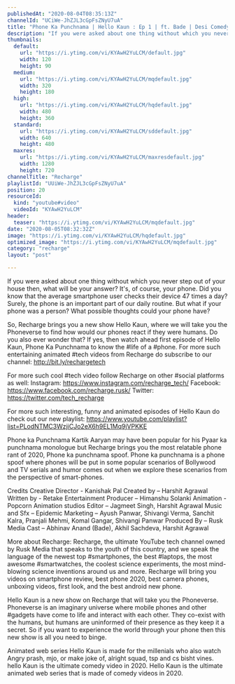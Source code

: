 ```yaml
---
publishedAt: "2020-08-04T08:35:13Z"
channelId: "UCiWe-JhZJL3cGpFsZNyU7uA"
title: "Phone Ka Punchnama | Hello Kaun : Ep 1 | ft. Bade | Desi Comedy Video 2020 | Animated Web Series"
description: "If you were asked about one thing without which you never step out of your house then, what will be your answer? It's, of course, your phone. Did you know that the average smartphone user checks their device 47 times a day? Surely, the phone is an important part of our daily routine. But what if your phone was a person? What possible thoughts could your phone have?\n\nSo, Recharge brings you a new show Hello Kaun, where we will take you the Phoneverse to find how would our phones react if they were humans. Do you also ever wonder that? If yes, then watch ahead first episode of Hello Kaun, Phone Ka Punchnama to know the #life of a #phone. For more such entertaining animated #tech videos from Recharge do subscribe to our channel: http://bit.ly/rechargetech\n\nFor more such cool #tech video follow Recharge on other #social platforms as well: \nInstagram: https://www.instagram.com/recharge_tech/ \nFacebook: https://www.facebook.com/recharge.rusk/ \nTwitter: https://twitter.com/tech_recharge\n\nFor more such interesting, funny and animated episodes of Hello Kaun do check out our new playlist: https://www.youtube.com/playlist?list=PLodNTMC3WzjiCJo2eX6h9EL1Mq9jVPKKE \n\nPhone ka Punchnama\nKartik Aaryan may have been popular for his Pyaar ka punchnama monologue but Recharge brings you the most relatable phone rant of 2020, Phone ka punchnama spoof. Phone ka punchnama is a phone spoof where phones will be put in some popular scenarios of Bollywood and TV serials and humor comes out when we explore these scenarios from the perspective of smart-phones.​\n\nCredits\nCreative Director - Kanishak Pal\nCreated by – Harshit Agrawal\nWritten by - Retake Entertainment\nProducer – Himanshu Solanki\nAnimation - Popcorn Animation studios\nEditor – Jagmeet Singh, Harshit Agrawal\nMusic and Sfx – Epidemic\nMarketing – Ayush Panwar, Shivangi Verma, Sanchit Kalra, Pranjali Mehmi, Komal Gangar, Shivangi Panwar\nProduced By – Rusk Media\nCast – Abhinav Anand (Bade), Akhil Sachdeva, Harshit Agrawal\n\nMore about Recharge:\nRecharge, the ultimate YouTube tech channel owned by Rusk Media that speaks to the youth of this country, and we speak the language of the newest top #smartphones, the best #laptops, the most awesome #smartwatches, the coolest science experiments, the most mind-blowing science inventions around us and more. Recharge will bring you videos on smartphone review, best phone 2020, best camera phones, unboxing videos, first look, and the best android new phone. \n\nHello Kaun is a new show on Recharge that will take you the Phoneverse. Phoneverse is an imaginary universe where mobile phones and other #gadgets have come to life and interact with each other. They co-exist with the humans, but humans are uninformed of their presence as they keep it a secret. ​So if you want to experience the world through your phone then this new show is all you need to binge.\n\nAnimated web series Hello Kaun is made for the millenials who also watch Angry prash, mjo, or make joke of, alright squad, tsp and cs bisht vines. hello Kaun is the ultimate comedy video in 2020. Hello Kaun is the ultimate animated web series that is made of comedy videos in 2020."
thumbnails:
  default:
    url: "https://i.ytimg.com/vi/KYAwH2YuLCM/default.jpg"
    width: 120
    height: 90
  medium:
    url: "https://i.ytimg.com/vi/KYAwH2YuLCM/mqdefault.jpg"
    width: 320
    height: 180
  high:
    url: "https://i.ytimg.com/vi/KYAwH2YuLCM/hqdefault.jpg"
    width: 480
    height: 360
  standard:
    url: "https://i.ytimg.com/vi/KYAwH2YuLCM/sddefault.jpg"
    width: 640
    height: 480
  maxres:
    url: "https://i.ytimg.com/vi/KYAwH2YuLCM/maxresdefault.jpg"
    width: 1280
    height: 720
channelTitle: "Recharge"
playlistId: "UUiWe-JhZJL3cGpFsZNyU7uA"
position: 20
resourceId:
  kind: "youtube#video"
  videoId: "KYAwH2YuLCM"
header:
  teaser: "https://i.ytimg.com/vi/KYAwH2YuLCM/mqdefault.jpg"
date: "2020-08-05T08:32:32Z"
image: "https://i.ytimg.com/vi/KYAwH2YuLCM/hqdefault.jpg"
optimized_image: "https://i.ytimg.com/vi/KYAwH2YuLCM/mqdefault.jpg"
category: "recharge"
layout: "post"

---
```

If you were asked about one thing without which you never step out of your house then, what will be your answer? It's, of course, your phone. Did you know that the average smartphone user checks their device 47 times a day? Surely, the phone is an important part of our daily routine. But what if your phone was a person? What possible thoughts could your phone have?

So, Recharge brings you a new show Hello Kaun, where we will take you the Phoneverse to find how would our phones react if they were humans. Do you also ever wonder that? If yes, then watch ahead first episode of Hello Kaun, Phone Ka Punchnama to know the #life of a #phone. For more such entertaining animated #tech videos from Recharge do subscribe to our channel: http://bit.ly/rechargetech

For more such cool #tech video follow Recharge on other #social platforms as well: 
Instagram: https://www.instagram.com/recharge_tech/ 
Facebook: https://www.facebook.com/recharge.rusk/ 
Twitter: https://twitter.com/tech_recharge

For more such interesting, funny and animated episodes of Hello Kaun do check out our new playlist: https://www.youtube.com/playlist?list=PLodNTMC3WzjiCJo2eX6h9EL1Mq9jVPKKE 

Phone ka Punchnama
Kartik Aaryan may have been popular for his Pyaar ka punchnama monologue but Recharge brings you the most relatable phone rant of 2020, Phone ka punchnama spoof. Phone ka punchnama is a phone spoof where phones will be put in some popular scenarios of Bollywood and TV serials and humor comes out when we explore these scenarios from the perspective of smart-phones.​

Credits
Creative Director - Kanishak Pal
Created by – Harshit Agrawal
Written by - Retake Entertainment
Producer – Himanshu Solanki
Animation - Popcorn Animation studios
Editor – Jagmeet Singh, Harshit Agrawal
Music and Sfx – Epidemic
Marketing – Ayush Panwar, Shivangi Verma, Sanchit Kalra, Pranjali Mehmi, Komal Gangar, Shivangi Panwar
Produced By – Rusk Media
Cast – Abhinav Anand (Bade), Akhil Sachdeva, Harshit Agrawal

More about Recharge:
Recharge, the ultimate YouTube tech channel owned by Rusk Media that speaks to the youth of this country, and we speak the language of the newest top #smartphones, the best #laptops, the most awesome #smartwatches, the coolest science experiments, the most mind-blowing science inventions around us and more. Recharge will bring you videos on smartphone review, best phone 2020, best camera phones, unboxing videos, first look, and the best android new phone. 

Hello Kaun is a new show on Recharge that will take you the Phoneverse. Phoneverse is an imaginary universe where mobile phones and other #gadgets have come to life and interact with each other. They co-exist with the humans, but humans are uninformed of their presence as they keep it a secret. ​So if you want to experience the world through your phone then this new show is all you need to binge.

Animated web series Hello Kaun is made for the millenials who also watch Angry prash, mjo, or make joke of, alright squad, tsp and cs bisht vines. hello Kaun is the ultimate comedy video in 2020. Hello Kaun is the ultimate animated web series that is made of comedy videos in 2020.